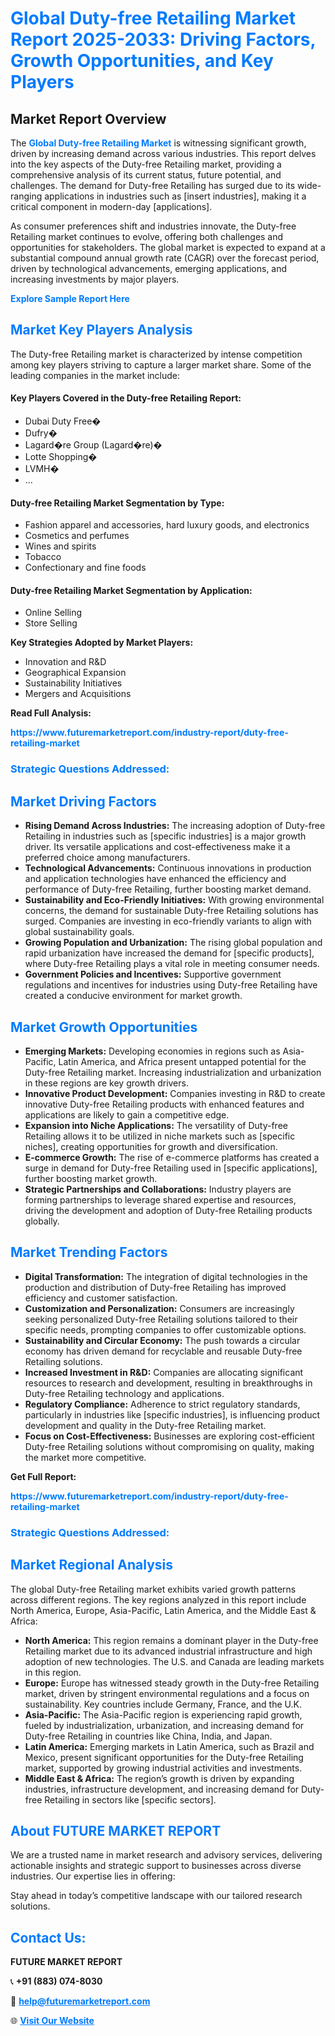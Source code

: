<h1 style="color: #007BFF;">Global Duty-free Retailing Market Report 2025-2033: Driving Factors, Growth Opportunities, and Key Players</h1>

<section id="overview">
<h2>Market Report Overview</h2>
<p>The <a href="https://www.futuremarketreport.com/industry-report/duty-free-retailing-market" style="color: #007BFF; text-decoration: none;"><strong>Global Duty-free Retailing Market</strong></a> is witnessing significant growth, driven by increasing demand across various industries. This report delves into the key aspects of the Duty-free Retailing market, providing a comprehensive analysis of its current status, future potential, and challenges. The demand for Duty-free Retailing has surged due to its wide-ranging applications in industries such as [insert industries], making it a critical component in modern-day [applications].</p>
<p>As consumer preferences shift and industries innovate, the Duty-free Retailing market continues to evolve, offering both challenges and opportunities for stakeholders. The global market is expected to expand at a substantial compound annual growth rate (CAGR) over the forecast period, driven by technological advancements, emerging applications, and increasing investments by major players.</p>
</section>

<section id="overview">
<p><a href="https://www.futuremarketreport.com/request-sample/reportId=103823" style="color: #007BFF; text-decoration: none;"><strong>Explore Sample Report Here</strong></a></p>
</section>

<section id="key-players">
<h2 style="color: #007BFF;">Market Key Players Analysis</h2>
<p>The Duty-free Retailing market is characterized by intense competition among key players striving to capture a larger market share. Some of the leading companies in the market include:</p>
<h4>Key Players Covered in the Duty-free Retailing Report:</h4>
<ul><li>Dubai Duty Free�</li><li>Dufry�</li><li>Lagard�re Group (Lagard�re)�</li><li>Lotte Shopping�</li><li>LVMH�</li><li>...</li></ul>
<h4>Duty-free Retailing Market Segmentation by Type:</h4>
<ul><li>Fashion apparel and accessories, hard luxury goods, and electronics</li><li>Cosmetics and perfumes</li><li>Wines and spirits</li><li>Tobacco</li><li>Confectionary and fine foods</li></ul>

<h4>Duty-free Retailing Market Segmentation by Application:</h4>
<ul><li>Online Selling</li><li>Store Selling</li></ul>
<p><strong>Key Strategies Adopted by Market Players:</strong></p>
<ul>
<li>Innovation and R&D</li>
<li>Geographical Expansion</li>
<li>Sustainability Initiatives</li>
<li>Mergers and Acquisitions</li>
</ul>
</section>

<section>
<p><strong>Read Full Analysis: </strong></p><a href="https://www.futuremarketreport.com/industry-report/duty-free-retailing-market" style="color: #007BFF; text-decoration: none;"><strong>https://www.futuremarketreport.com/industry-report/duty-free-retailing-market</strong></a>
<h3 style="color: #007BFF;">Strategic Questions Addressed:</h3>
</section>

<section id="driving-factors">
<h2 style="color: #007BFF;">Market Driving Factors</h2>
<ul>
<li><strong>Rising Demand Across Industries:</strong> The increasing adoption of Duty-free Retailing in industries such as [specific industries] is a major growth driver. Its versatile applications and cost-effectiveness make it a preferred choice among manufacturers.</li>
<li><strong>Technological Advancements:</strong> Continuous innovations in production and application technologies have enhanced the efficiency and performance of Duty-free Retailing, further boosting market demand.</li>
<li><strong>Sustainability and Eco-Friendly Initiatives:</strong> With growing environmental concerns, the demand for sustainable Duty-free Retailing solutions has surged. Companies are investing in eco-friendly variants to align with global sustainability goals.</li>
<li><strong>Growing Population and Urbanization:</strong> The rising global population and rapid urbanization have increased the demand for [specific products], where Duty-free Retailing plays a vital role in meeting consumer needs.</li>
<li><strong>Government Policies and Incentives:</strong> Supportive government regulations and incentives for industries using Duty-free Retailing have created a conducive environment for market growth.</li>
</ul>
</section>

<section id="growth-opportunities">
<h2 style="color: #007BFF;">Market Growth Opportunities</h2>
<ul>
<li><strong>Emerging Markets:</strong> Developing economies in regions such as Asia-Pacific, Latin America, and Africa present untapped potential for the Duty-free Retailing market. Increasing industrialization and urbanization in these regions are key growth drivers.</li>
<li><strong>Innovative Product Development:</strong> Companies investing in R&D to create innovative Duty-free Retailing products with enhanced features and applications are likely to gain a competitive edge.</li>
<li><strong>Expansion into Niche Applications:</strong> The versatility of Duty-free Retailing allows it to be utilized in niche markets such as [specific niches], creating opportunities for growth and diversification.</li>
<li><strong>E-commerce Growth:</strong> The rise of e-commerce platforms has created a surge in demand for Duty-free Retailing used in [specific applications], further boosting market growth.</li>
<li><strong>Strategic Partnerships and Collaborations:</strong> Industry players are forming partnerships to leverage shared expertise and resources, driving the development and adoption of Duty-free Retailing products globally.</li>
</ul>
</section>

<section id="trending-factors">
<h2 style="color: #007BFF;">Market Trending Factors</h2>
<ul>
<li><strong>Digital Transformation:</strong> The integration of digital technologies in the production and distribution of Duty-free Retailing has improved efficiency and customer satisfaction.</li>
<li><strong>Customization and Personalization:</strong> Consumers are increasingly seeking personalized Duty-free Retailing solutions tailored to their specific needs, prompting companies to offer customizable options.</li>
<li><strong>Sustainability and Circular Economy:</strong> The push towards a circular economy has driven demand for recyclable and reusable Duty-free Retailing solutions.</li>
<li><strong>Increased Investment in R&D:</strong> Companies are allocating significant resources to research and development, resulting in breakthroughs in Duty-free Retailing technology and applications.</li>
<li><strong>Regulatory Compliance:</strong> Adherence to strict regulatory standards, particularly in industries like [specific industries], is influencing product development and quality in the Duty-free Retailing market.</li>
<li><strong>Focus on Cost-Effectiveness:</strong> Businesses are exploring cost-efficient Duty-free Retailing solutions without compromising on quality, making the market more competitive.</li>
</ul>
</section>

<section>
<p><strong>Get Full Report: </strong></p><a href="https://www.futuremarketreport.com/industry-report/duty-free-retailing-market" style="color: #007BFF; text-decoration: none;"><strong>https://www.futuremarketreport.com/industry-report/duty-free-retailing-market</strong></a>
<h3 style="color: #007BFF;">Strategic Questions Addressed:</h3>
</section>


<section id="regional-analysis">
<h2 style="color: #007BFF;">Market Regional Analysis</h2>
<p>The global Duty-free Retailing market exhibits varied growth patterns across different regions. The key regions analyzed in this report include North America, Europe, Asia-Pacific, Latin America, and the Middle East & Africa:</p>
<ul>
<li><strong>North America:</strong> This region remains a dominant player in the Duty-free Retailing market due to its advanced industrial infrastructure and high adoption of new technologies. The U.S. and Canada are leading markets in this region.</li>
<li><strong>Europe:</strong> Europe has witnessed steady growth in the Duty-free Retailing market, driven by stringent environmental regulations and a focus on sustainability. Key countries include Germany, France, and the U.K.</li>
<li><strong>Asia-Pacific:</strong> The Asia-Pacific region is experiencing rapid growth, fueled by industrialization, urbanization, and increasing demand for Duty-free Retailing in countries like China, India, and Japan.</li>
<li><strong>Latin America:</strong> Emerging markets in Latin America, such as Brazil and Mexico, present significant opportunities for the Duty-free Retailing market, supported by growing industrial activities and investments.</li>
<li><strong>Middle East & Africa:</strong> The region’s growth is driven by expanding industries, infrastructure development, and increasing demand for Duty-free Retailing in sectors like [specific sectors].</li>
</ul>
</section>

<footer>
<h2 style="color: #007BFF;">About FUTURE MARKET REPORT</h2>
<p>We are a trusted name in market research and advisory services, delivering actionable insights and strategic support to businesses across diverse industries. Our expertise lies in offering:</p>

<p>Stay ahead in today’s competitive landscape with our tailored research solutions.</p>

<h2 style="color: #007BFF;">Contact Us:</h2>
<p><strong>FUTURE MARKET REPORT</strong></p>
<p>📞 <strong>+91 (883) 074-8030</strong></p>
<p>📧 <strong><a href="mailto:help@futuremarketreport.com" style="color: #007BFF;">help@futuremarketreport.com</a></strong></p>
<p>🌐 <strong><a href="https://www.futuremarketreport.com/" style="color: #007BFF;">Visit Our Website</a></strong></p>
</footer>